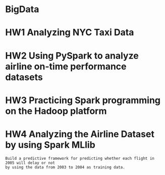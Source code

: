 # BigData

# HW1 Analyzing NYC Taxi Data

# HW2 Using PySpark to analyze airline on-time performance datasets

# HW3 Practicing Spark programming on the Hadoop platform

# HW4 Analyzing the Airline Dataset by using Spark MLlib
    Build a predictive framework for predicting whether each flight in 2005 will delay or not 
    by using the data from 2003 to 2004 as training data. 
